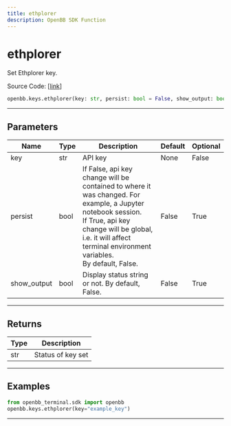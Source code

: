 ```yaml
---
title: ethplorer
description: OpenBB SDK Function
---
```


# ethplorer

Set Ethplorer key.

Source Code: [[link](https://github.com/OpenBB-finance/OpenBBTerminal/tree/main/openbb_terminal/keys_model.py#L1987)]

```python
openbb.keys.ethplorer(key: str, persist: bool = False, show_output: bool = False)
```

---

## Parameters

| Name | Type | Description | Default | Optional |
| ---- | ---- | ----------- | ------- | -------- |
| key | str | API key | None | False |
| persist | bool | If False, api key change will be contained to where it was changed. For example, a Jupyter notebook session.<br/>If True, api key change will be global, i.e. it will affect terminal environment variables.<br/>By default, False. | False | True |
| show_output | bool | Display status string or not. By default, False. | False | True |


---

## Returns

| Type | Description |
| ---- | ----------- |
| str | Status of key set |
---

## Examples

```python
from openbb_terminal.sdk import openbb
openbb.keys.ethplorer(key="example_key")
```

---

